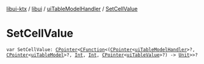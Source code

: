 [libui-ktx](../../index.md) / [libui](../index.md) / [uiTableModelHandler](index.md) / [SetCellValue](./-set-cell-value.md)

# SetCellValue

`var SetCellValue: `[`CPointer`](../../kotlinx.cinterop/-c-pointer/index.md)`<`[`CFunction`](../../kotlinx.cinterop/-c-function/index.md)`<(`[`CPointer`](../../kotlinx.cinterop/-c-pointer/index.md)`<`[`uiTableModelHandler`](index.md)`>?, `[`CPointer`](../../kotlinx.cinterop/-c-pointer/index.md)`<`[`uiTableModel`](../ui-table-model.md)`>?, `[`Int`](https://kotlinlang.org/api/latest/jvm/stdlib/kotlin/-int/index.html)`, `[`Int`](https://kotlinlang.org/api/latest/jvm/stdlib/kotlin/-int/index.html)`, `[`CPointer`](../../kotlinx.cinterop/-c-pointer/index.md)`<`[`uiTableValue`](../ui-table-value.md)`>?) -> `[`Unit`](https://kotlinlang.org/api/latest/jvm/stdlib/kotlin/-unit/index.html)`>>?`